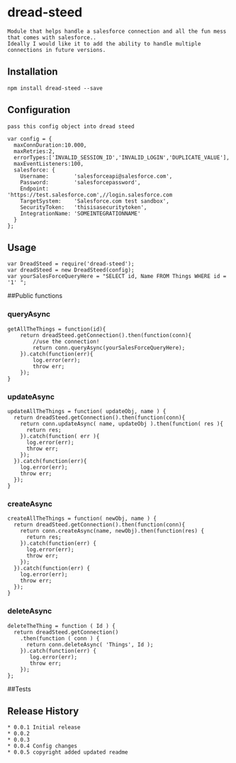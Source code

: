 # dread-steed
    Module that helps handle a salesforce connection and all the fun mess that comes with salesforce..
    Ideally I would like it to add the ability to handle multiple connections in future versions.
## Installation
    npm install dread-steed --save
## Configuration
    pass this config object into dread steed

    var config = {
      maxConnDuration:10.000,
      maxRetries:2,
      errorTypes:['INVALID_SESSION_ID','INVALID_LOGIN','DUPLICATE_VALUE'],
      maxEventListeners:100,
      salesforce: {
        Username:        'salesforceapi@salesforce.com',
        Password:        'salesforcepassword',
        Endpoint:        'https://test.salesforce.com',//login.salesforce.com
        TargetSystem:    'Salesforce.com test sandbox',
        SecurityToken:   'thisisasecuritytoken',
        IntegrationName: 'SOMEINTEGRATIONNAME'
      }
    };
## Usage
    var DreadSteed = require('dread-steed');
    var dreadSteed = new DreadSteed(config);
    var yourSalesForceQueryHere = "SELECT id, Name FROM Things WHERE id = '1' ";

##Public functions
### queryAsync
    getAllTheThings = function(id){
        return dreadSteed.getConnection().then(function(conn){
            //use the connection!
            return conn.queryAsync(yourSalesForceQueryHere);
        }).catch(function(err){
            log.error(err);
            throw err;
        });
    }
### updateAsync
    updateAllTheThings = function( updateObj, name ) {
      return dreadSteed.getConnection().then(function(conn){
        return conn.updateAsync( name, updateObj ).then(function( res ){
          return res;
        }).catch(function( err ){
          log.error(err);
          throw err;
        });
      }).catch(function(err){
        log.error(err);
        throw err;
      });
    }
### createAsync
    createAllTheThings = function( newObj, name ) {
      return dreadSteed.getConnection().then(function(conn){
        return conn.createAsync(name, newObj).then(function(res) {
          return res;
        }).catch(function(err) {
          log.error(err);
          throw err;
        });
      }).catch(function(err) {
        log.error(err);
        throw err;
      });
    }
### deleteAsync
    deleteTheThing = function ( Id ) {
      return dreadSteed.getConnection()
        .then(function ( conn ) {
          return conn.deleteAsync( 'Things', Id );
        }).catch(function(err) {
           log.error(err);
           throw err;
        });
    };
##Tests
## Release History
    * 0.0.1 Initial release
    * 0.0.2
    * 0.0.3
    * 0.0.4 Config changes
    * 0.0.5 copyright added updated readme
